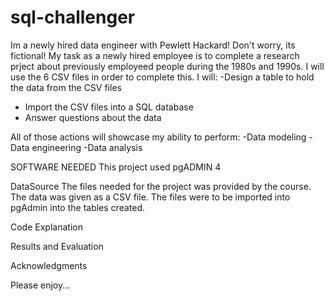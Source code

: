 # sql-challenger
Im a newly hired data engineer with Pewlett Hackard! Don't worry, its fictional! 
My task as a newly hired employee is to complete a research prject about previously employeed people during the 1980s and 1990s.
I will use the 6 CSV files in order to complete this. 
I will:
-Design a table to hold the data from the CSV files
- Import the CSV files into a SQL database
- Answer questions about the data

All of those actions will showcase my ability to perform:
-Data modeling
-Data engineering
-Data analysis

SOFTWARE NEEDED
This project used pgADMIN 4

DataSource
The files needed for the project was provided by the course. The data was given as a CSV file. The files were to be imported into pgAdmin into the tables created.

Code Explanation

Results and Evaluation

Acknowledgments

Please enjoy...
